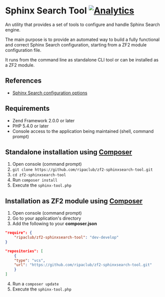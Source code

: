 Sphinx Search Tool [![Analytics](https://ga-beacon.appspot.com/UA-49655829-1/ripaclub/zf2-sphinxsearch-tool)](https://github.com/igrigorik/ga-beacon)
=======================

An utility that provides a set of tools to configure and handle Sphinx Search engine.

The main purpose is to provide an automated way to build a fully functional and correct Sphinx Search configuration, starting from a ZF2 module configuration file.

It runs from the command line as standalone CLI tool or can be installed as a ZF2 module.

## References

- [Sphinx Search configuration options](http://sphinxsearch.com/docs/current.html#conf-reference)

## Requirements
 * Zend Framework 2.0.0 or later
 * PHP 5.4.0 or later
 * Console access to the application being maintained (shell, command prompt)

## Standalone installation using [Composer](http://getcomposer.org)
 1. Open console (command prompt)
 2. `git clone https://github.com/ripaclub/zf2-sphinxsearch-tool.git`
 3. `cd zf2-sphinxsearch-tool`
 4. Run `composer install`
 5. Execute the `sphinx-tool.php`

## Installation as ZF2 module using [Composer](http://getcomposer.org)
 1. Open console (command prompt)
 2. Go to your application's directory
 3. Add the following to your **composer.json**

```json
"require": {
    "ripaclub/zf2-sphinxsearch-tool": "dev-develop"
}
```

```json
"repositories": [
    {
    "type": "vcs",
    "url": "https://github.com/ripaclub/zf2-sphinxsearch-tool.git"
    }
]
```
4. Run a `composer update`
5. Execute the `sphinx-tool.php`
